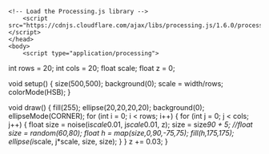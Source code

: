 <html>
	<head>
		<title>My Sketch</title>
    
    <!-- Load the Processing.js library -->
		<script src="https://cdnjs.cloudflare.com/ajax/libs/processing.js/1.6.0/processing.min.js"></script>
	</head>
	<body>
		<script type="application/processing">
		
int rows = 20;
int cols = 20;
float scale;
float z = 0;

void setup() {
  size(500,500);
  background(0);
  scale = width/rows;
  colorMode(HSB);
}

void draw() {
  fill(255);
  ellipse(20,20,20,20);
  background(0);
  ellipseMode(CORNER);
  for (int i = 0; i < rows; i++) {
    for (int j = 0; j < cols; j++) {
      float size = noise(i*scale*0.01, j*scale*0.01, z);
      size = size*90 + 5;
      //float size = random(60,80);
      float h = map(size,0,90,-75,75);
      fill(h,175,175);
      ellipse(i*scale, j*scale, size, size);
    }
  }
  z += 0.03;
}
		</script>
		<canvas> </canvas>
	</body>
</html>
